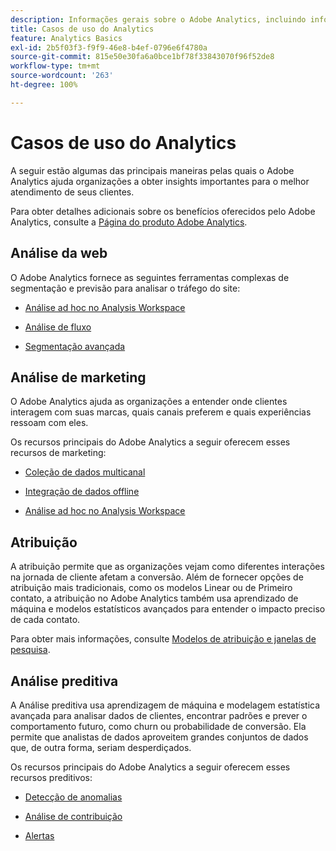 ```yaml
---
description: Informações gerais sobre o Adobe Analytics, incluindo informações sobre sua interface e informações introdutórias para admins, analistas, usuários e desenvolvedores.
title: Casos de uso do Analytics
feature: Analytics Basics
exl-id: 2b5f03f3-f9f9-46e8-b4ef-0796e6f4780a
source-git-commit: 815e50e30fa6a0bce1bf78f33843070f96f52de8
workflow-type: tm+mt
source-wordcount: '263'
ht-degree: 100%

---
```


# Casos de uso do Analytics

A seguir estão algumas das principais maneiras pelas quais o Adobe Analytics ajuda organizações a obter insights importantes para o melhor atendimento de seus clientes.

Para obter detalhes adicionais sobre os benefícios oferecidos pelo Adobe Analytics, consulte a [Página do produto Adobe Analytics](https://business.adobe.com/br/products/analytics/adobe-analytics.html).

## Análise da web

O Adobe Analytics fornece as seguintes ferramentas complexas de segmentação e previsão para analisar o tráfego do site:

* [Análise ad hoc no Analysis Workspace](/help/analyze/analysis-workspace/home.md)

* [Análise de fluxo](/help/analyze/analysis-workspace/visualizations/c-flow/flow.md)

* [Segmentação avançada](https://experienceleague.adobe.com/pt-br/docs/analytics/components/segmentation/seg-home)


## Análise de marketing

O Adobe Analytics ajuda as organizações a entender onde clientes interagem com suas marcas, quais canais preferem e quais experiências ressoam com eles.

Os recursos principais do Adobe Analytics a seguir oferecem esses recursos de marketing:

* [Coleção de dados multicanal](https://experienceleague.adobe.com/docs/analytics/analyze/reports-analytics/reporting-interface/overview-data-collection.html?lang=pt-BR)

* [Integração de dados offline](https://experienceleague.adobe.com/pt-br/docs/analytics/import/data-sources/overview)

* [Análise ad hoc no Analysis Workspace](/help/analyze/analysis-workspace/home.md)

## Atribuição

A atribuição permite que as organizações vejam como diferentes interações na jornada de cliente afetam a conversão. Além de fornecer opções de atribuição mais tradicionais, como os modelos Linear ou de Primeiro contato, a atribuição no Adobe Analytics também usa aprendizado de máquina e modelos estatísticos avançados para entender o impacto preciso de cada contato.

Para obter mais informações, consulte [Modelos de atribuição e janelas de pesquisa](/help/analyze/analysis-workspace/attribution/models.md).

## Análise preditiva

A Análise preditiva usa aprendizagem de máquina e modelagem estatística avançada para analisar dados de clientes, encontrar padrões e prever o comportamento futuro, como churn ou probabilidade de conversão. Ela permite que analistas de dados aproveitem grandes conjuntos de dados que, de outra forma, seriam desperdiçados.

Os recursos principais do Adobe Analytics a seguir oferecem esses recursos preditivos:

* [Detecção de anomalias](/help/analyze/analysis-workspace/c-anomaly-detection/anomaly-detection.md)

* [Análise de contribuição](/help/analyze/analysis-workspace/c-anomaly-detection/run-contribution-analysis.md)

* [Alertas](/help/components/c-alerts/intellligent-alerts.md)
